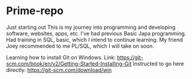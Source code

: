 # Prime-repo
Just starting out
This is my journey into programming and developing software, websites, apps, etc.
I've had previous Basic Japa programming. Had training in SQL, basic, which I intend to continue learning. 
My friend Joey recommended to me PL/SQL, which I will take on soon. 

Learning how to install Git on Windows. 
Link: https://git-scm.com/book/en/v2/Getting-Started-Installing-Git 
Instructed to go here directly: https://git-scm.com/download/win 
